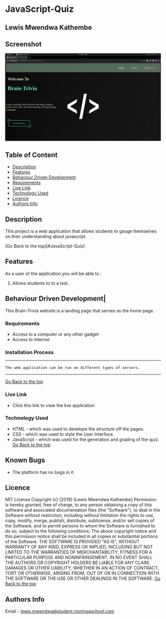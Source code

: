 # JavaScript-Quiz
 ## Lewis Mwendwa Kathembe
## Screenshot
 ![image](./assets/images/Screenshot%20from%202022-05-15%2014-00-03.png)
 ## Table of Content
 - [Description](#description)
 - [Features](#features)
 - [Behaviour Driven Development](#Behaviour-Driven-Development)
 - [Requirements](#requirements)
 - [Live Link](#Live-Link)
 - [Technology  Used](#technology-Used)
 - [Licence](#licence)
 - [Authors Info](#Authors-Info)
 ## Description
 <p>This project is a web application that allows students to gauge themselves on their understanding about javascript.</p>
[Go Back to the top](#JavaScript-Quiz)

## Features
As a user of the application,you will be able to :
1. Allows students to to a test.

## Behaviour Driven Development|
This Brain-Trivia website is a landing page that serves as the home page.
 ###  Requirements
 * Access to  a computer or any other gadget
 * Access to internet
 ### Installation Process
 ****
    The web application can be run on different types of servers.
 ****
 [Go Back to the top](#JavaScript-Quiz)
### Live Link
- Click this link to view the live application 
### Technology  Used
* HTML - which was used to develope the structure off the pages.
* CSS - which was used to style the User Interface.
* JavaScript - which was used for the generation and grading of the quiz.
[Go Back to the top](#JavaScript-Quiz)
## Known Bugs
* The platform has no bugs in it.
## Licence
MIT License
Copyright (c) [2019] [Lewis Mwendwa Kathembe]
Permission is hereby granted, free of charge, to any person obtaining a copy
of this software and associated documentation files (the "Software"), to deal
in the Software without restriction, including without limitation the rights
to use, copy, modify, merge, publish, distribute, sublicense, and/or sell
copies of the Software, and to permit persons to whom the Software is
furnished to do so, subject to the following conditions:
The above copyright notice and this permission notice shall be included in all
copies or substantial portions of the Software.
THE SOFTWARE IS PROVIDED "AS IS", WITHOUT WARRANTY OF ANY KIND, EXPRESS OR
IMPLIED, INCLUDING BUT NOT LIMITED TO THE WARRANTIES OF MERCHANTABILITY,
FITNESS FOR A PARTICULAR PURPOSE AND NONINFRINGEMENT. IN NO EVENT SHALL THE
AUTHORS OR COPYRIGHT HOLDERS BE LIABLE FOR ANY CLAIM, DAMAGES OR OTHER
LIABILITY, WHETHER IN AN ACTION OF CONTRACT, TORT OR OTHERWISE, ARISING FROM,
OUT OF OR IN CONNECTION WITH THE SOFTWARE OR THE USE OR OTHER DEALINGS IN THE
SOFTWARE.
[Go Back to the top](#JavaScript-Quiz)
## Authors Info
Email - lewis.mwendwa@student.moringaschool.com